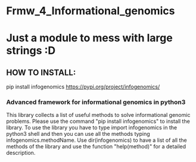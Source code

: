 # Frmw_4_Informational_genomics

# Just a module to mess with large strings :D

## HOW TO INSTALL: 
 
  pip install infogenomics
  https://pypi.org/project/infogenomics/
  
### Advanced framework for informational genomics in python3
This library collects a list of useful methods to solve informational genomic problems. Please use the command "pip install infogenomics" to install the library. To use the library you have to type import infogenomics in the python3 shell and then you can use all the methods typing infogenomics.methodName. Use dir(infogenomics) to have a list of all the methods of the library and use the function "help(method)" for a detailed description.


